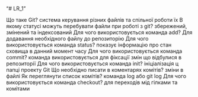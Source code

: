 “# LR_1”

Що таке Git?
система керування різних файлів та спільної роботи їх
В якому статусі можуть перебувати файли при роботі з git?
збережений, змінений та індексований
Для чого використовується команда add?
Для додавання необхідного файлу до репозиторію
Для чого використовується команда status?
показує інформацію про стан сховища в данний момент часу
Для чого використовується команда commit?
команда використовується для фіксації змін що відбулися в репозиторії
Для чого використовується команда init?
ініціалізація ц папці проекту Git
Що необхідно писати в коментарях комітів?
зміни в файлі
Як переглянути список комітів?
команда log або git log
Для чого використовується команда checkout?
для переходів мід гілками та комітами
